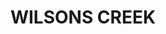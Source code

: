 ---
lastmod: '2025-04-06T06:05:20+00:00'
latitude: -28.547307
layout: suburb
longitude: 153.432398
postcode: '2482'
state: NSW
title: WILSONS CREEK
url: /nsw/wilsons-creek/
---